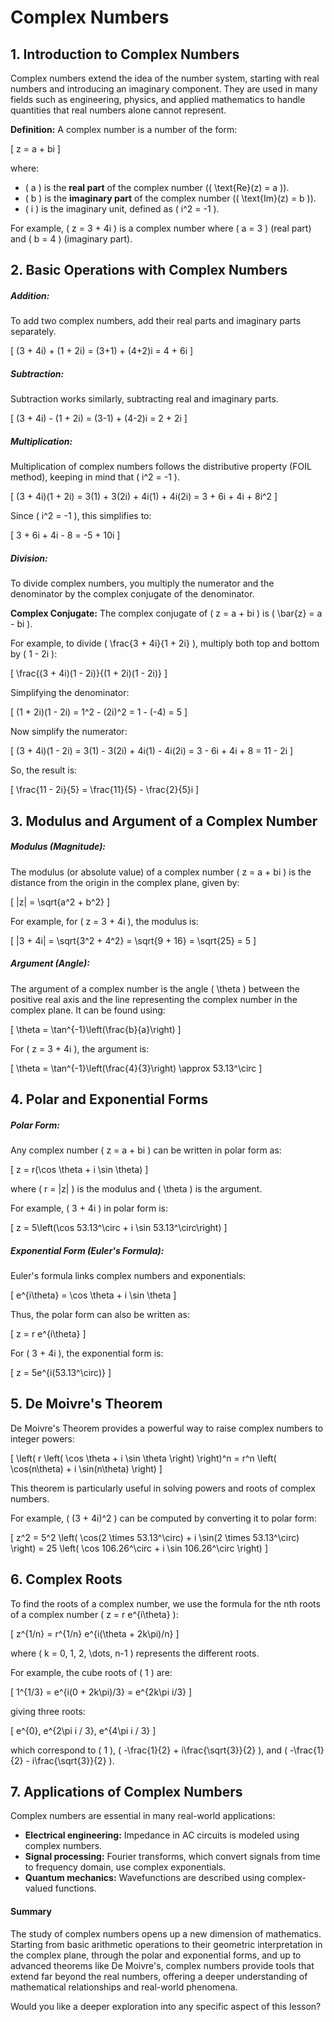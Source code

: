 # Complex Numbers

## 1. **Introduction to Complex Numbers**
Complex numbers extend the idea of the number system, starting with real numbers and introducing an imaginary component. They are used in many fields such as engineering, physics, and applied mathematics to handle quantities that real numbers alone cannot represent.

**Definition:**
A complex number is a number of the form:

\[
z = a + bi
\]

where:

- \( a \) is the **real part** of the complex number (\( \text{Re}(z) = a \)).
- \( b \) is the **imaginary part** of the complex number (\( \text{Im}(z) = b \)).
- \( i \) is the imaginary unit, defined as \( i^2 = -1 \).

For example, \( z = 3 + 4i \) is a complex number where \( a = 3 \) (real part) and \( b = 4 \) (imaginary part).

## 2. **Basic Operations with Complex Numbers**

##### **Addition:**
To add two complex numbers, add their real parts and imaginary parts separately.

\[
(3 + 4i) + (1 + 2i) = (3+1) + (4+2)i = 4 + 6i
\]

##### **Subtraction:**
Subtraction works similarly, subtracting real and imaginary parts.

\[
(3 + 4i) - (1 + 2i) = (3-1) + (4-2)i = 2 + 2i
\]

##### **Multiplication:**
Multiplication of complex numbers follows the distributive property (FOIL method), keeping in mind that \( i^2 = -1 \).

\[
(3 + 4i)(1 + 2i) = 3(1) + 3(2i) + 4i(1) + 4i(2i)
= 3 + 6i + 4i + 8i^2
\]

Since \( i^2 = -1 \), this simplifies to:

\[
3 + 6i + 4i - 8 = -5 + 10i
\]

##### **Division:**
To divide complex numbers, you multiply the numerator and the denominator by the complex conjugate of the denominator.

**Complex Conjugate:**
The complex conjugate of \( z = a + bi \) is \( \bar{z} = a - bi \).

For example, to divide \( \frac{3 + 4i}{1 + 2i} \), multiply both top and bottom by \( 1 - 2i \):

\[
\frac{(3 + 4i)(1 - 2i)}{(1 + 2i)(1 - 2i)}
\]

Simplifying the denominator:

\[
(1 + 2i)(1 - 2i) = 1^2 - (2i)^2 = 1 - (-4) = 5
\]

Now simplify the numerator:

\[
(3 + 4i)(1 - 2i) = 3(1) - 3(2i) + 4i(1) - 4i(2i) = 3 - 6i + 4i + 8 = 11 - 2i
\]

So, the result is:

\[
\frac{11 - 2i}{5} = \frac{11}{5} - \frac{2}{5}i
\]

## 3. **Modulus and Argument of a Complex Number**

##### **Modulus (Magnitude):**
The modulus (or absolute value) of a complex number \( z = a + bi \) is the distance from the origin in the complex plane, given by:

\[
|z| = \sqrt{a^2 + b^2}
\]

For example, for \( z = 3 + 4i \), the modulus is:

\[
|3 + 4i| = \sqrt{3^2 + 4^2} = \sqrt{9 + 16} = \sqrt{25} = 5
\]

##### **Argument (Angle):**
The argument of a complex number is the angle \( \theta \) between the positive real axis and the line representing the complex number in the complex plane. It can be found using:

\[
\theta = \tan^{-1}\left(\frac{b}{a}\right)
\]

For \( z = 3 + 4i \), the argument is:

\[
\theta = \tan^{-1}\left(\frac{4}{3}\right) \approx 53.13^\circ
\]

## 4. **Polar and Exponential Forms**

##### **Polar Form:**
Any complex number \( z = a + bi \) can be written in polar form as:

\[
z = r(\cos \theta + i \sin \theta)
\]

where \( r = |z| \) is the modulus and \( \theta \) is the argument.

For example, \( 3 + 4i \) in polar form is:

\[
z = 5\left(\cos 53.13^\circ + i \sin 53.13^\circ\right)
\]

##### **Exponential Form (Euler's Formula):**
Euler's formula links complex numbers and exponentials:

\[
e^{i\theta} = \cos \theta + i \sin \theta
\]

Thus, the polar form can also be written as:

\[
z = r e^{i\theta}
\]

For \( 3 + 4i \), the exponential form is:

\[
z = 5e^{i(53.13^\circ)}
\]

## 5. **De Moivre's Theorem**

De Moivre's Theorem provides a powerful way to raise complex numbers to integer powers:

\[
\left( r \left( \cos \theta + i \sin \theta \right) \right)^n = r^n \left( \cos(n\theta) + i \sin(n\theta) \right)
\]

This theorem is particularly useful in solving powers and roots of complex numbers.

For example, \( (3 + 4i)^2 \) can be computed by converting it to polar form:

\[
z^2 = 5^2 \left( \cos(2 \times 53.13^\circ) + i \sin(2 \times 53.13^\circ) \right) = 25 \left( \cos 106.26^\circ + i \sin 106.26^\circ \right)
\]

## 6. **Complex Roots**

To find the roots of a complex number, we use the formula for the nth roots of a complex number \( z = r e^{i\theta} \):

\[
z^{1/n} = r^{1/n} e^{i(\theta + 2k\pi)/n}
\]

where \( k = 0, 1, 2, \dots, n-1 \) represents the different roots.

For example, the cube roots of \( 1 \) are:

\[
1^{1/3} = e^{i(0 + 2k\pi)/3} = e^{2k\pi i/3}
\]

giving three roots:

\[
e^{0}, e^{2\pi i / 3}, e^{4\pi i / 3}
\]

which correspond to \( 1 \), \( -\frac{1}{2} + i\frac{\sqrt{3}}{2} \), and \( -\frac{1}{2} - i\frac{\sqrt{3}}{2} \).

## 7. **Applications of Complex Numbers**

Complex numbers are essential in many real-world applications:

- **Electrical engineering:** Impedance in AC circuits is modeled using complex numbers.
- **Signal processing:** Fourier transforms, which convert signals from time to frequency domain, use complex exponentials.
- **Quantum mechanics:** Wavefunctions are described using complex-valued functions.
  
#### Summary

The study of complex numbers opens up a new dimension of mathematics. Starting from basic arithmetic operations to their geometric interpretation in the complex plane, through the polar and exponential forms, and up to advanced theorems like De Moivre's, complex numbers provide tools that extend far beyond the real numbers, offering a deeper understanding of mathematical relationships and real-world phenomena.

Would you like a deeper exploration into any specific aspect of this lesson?